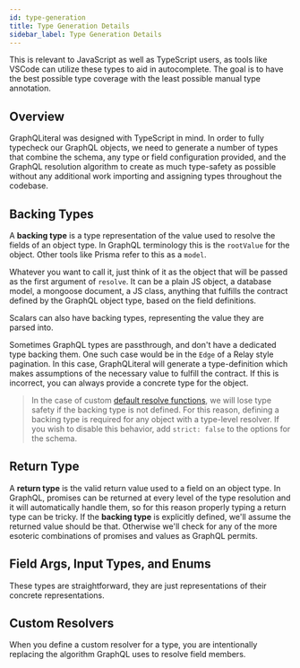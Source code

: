 ```yaml
---
id: type-generation
title: Type Generation Details
sidebar_label: Type Generation Details
---
```


This is relevant to JavaScript as well as TypeScript users, as tools like VSCode can utilize these types to aid in autocomplete. The goal is to have the best possible type coverage with the least possible manual type annotation.

## Overview

GraphQLiteral was designed with TypeScript in mind. In order to fully typecheck our GraphQL objects, we need to generate a number of types that combine the schema, any type or field configuration provided, and the GraphQL resolution algorithm to create as much type-safety as possible without any additional work importing and assigning types throughout the codebase.

## Backing Types

A **backing type** is a type representation of the value used to resolve the fields of an object type. In GraphQL terminology this is the `rootValue` for the object. Other tools like Prisma refer to this as a `model`.

Whatever you want to call it, just think of it as the object that will be passed as the first argument of `resolve`. It can be a plain JS object, a database model, a mongoose document, a JS class, anything that fulfills the contract defined by the GraphQL object type, based on
the field definitions.

Scalars can also have backing types, representing the value they are parsed into.

Sometimes GraphQL types are passthrough, and don't have a dedicated type backing them. One such case would be in the `Edge` of a Relay style pagination. In this case, GraphQLiteral will generate a type-definition which makes assumptions of the necessary value to fulfill the contract. If this is incorrect, you can always provide a concrete type for the object.

> In the case of custom [default resolve functions](../api-reference), we will lose type safety if the
> backing type is not defined. For this reason, defining a backing type is required
> for any object with a type-level resolver. If you wish to disable this behavior,
> add `strict: false` to the options for the schema.

## Return Type

A **return type** is the valid return value used to a field on an object type. In GraphQL, promises can be returned at every level of the type resolution and it will automatically handle them, so for this reason properly typing a return type can be tricky. If the **backing type** is explicitly defined, we'll assume the returned value should be that. Otherwise we'll check for any of the more esoteric combinations of promises and values as GraphQL permits.

## Field Args, Input Types, and Enums

These types are straightforward, they are just representations of their concrete representations.

## Custom Resolvers

When you define a custom resolver for a type, you are intentionally replacing the algorithm GraphQL uses to resolve field members.
